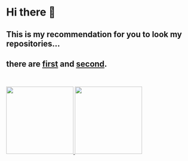 # Hi there 👋    

## This is my recommendation for you to look my repositories...   
## there are [first](https://github.com/almuqsitalif08/MyLearningProgress) and [second](https://github.com/almuqsitalif08/MyLinkWebsite_MyLinkApp).    
<br>
<p align="left">
<a href="https://github.com/almuqsitalif08">
  <img height="180em" src="https://github-readme-stats-eight-theta.vercel.app/api?username=almuqsitalif08&show_icons=true&theme=algolia&include_all_commits=true&count_private=true"/>   
  <img height="180em" src="https://github-readme-stats-eight-theta.vercel.app/api/top-langs/?username=almuqsitalif08&layout=compact&langs_count=64&theme=algolia"/>
</a>
</p>

<!--
**almuqsitalif08/almuqsitalif08** is a ✨ _special_ ✨ repository because its `README.md` (this file) appears on your GitHub profile.

Here are some ideas to get you started:

- 🔭 I’m currently working on ...
- 🌱 I’m currently learning ...
- 👯 I’m looking to collaborate on ...
- 🤔 I’m looking for help with ...
- 💬 Ask me about ...
- 📫 How to reach me: ...
- 😄 Pronouns: ...
- ⚡ Fun fact: ...
-->
